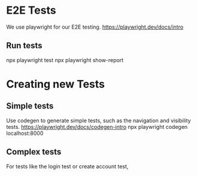 # E2E Tests
We use playwright for our E2E testing.
https://playwright.dev/docs/intro 

## Run tests
npx playwright test 
npx playwright show-report
# Creating new Tests

## Simple tests 
Use codegen to generate simple tests, such as the navigation and visibility tests.
https://playwright.dev/docs/codegen-intro
npx playwright codegen localhost:8000

## Complex tests

For tests like the login test or create account test,